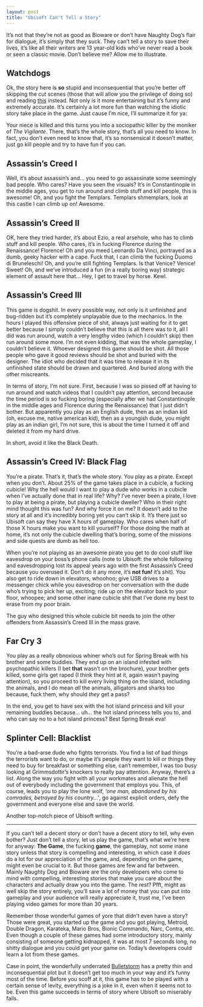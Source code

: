 ```yaml
---
layout: post
title: "Ubisoft Can't Tell a Story"
---
```


It’s not that they’re not as good as Bioware or don’t have Naughty Dog’s flair for dialogue, it’s simply that they suck. They can’t tell a story to save their lives, it’s like all their writers are 13 year-old kids who’ve never read a book or seen a classic movie. Don’t believe me? Allow me to illustrate.

## Watchdogs
Ok, the story here is **so** stupid and inconsequential that you’re better off skipping the cut scenes (those that will allow you the privilege of doing so) and reading [this](http://playthroughline.com/scripts/watch_dogs/) instead. Not only is it more entertaining but it’s funny and extremely accurate. It’s certainly a lot more fun than watching the idiotic story take place in the game. Just cause I’m nice, I’ll summarize it for ya:

Your niece is killed and this turns you into a sociopathic killer by the moniker of *The Vigilante*. There, that’s the whole story, that’s all you need to know. In fact, you don’t even need to know that, it’s so nonsensical it doesn’t matter, just go kill people and try to have fun if you can.

## Assassin’s Creed I
Well, it’s about assassin’s and… you need to go assassinate some seemingly bad people.
Who cares? Have you seen the visuals? It’s in Constantinople in the middle ages, you get to run around and climb stuff and kill people, this is awesome!
Oh, and you fight the Templars.
Templars shmemplars, look at this castle I can climb up on! Awesome.

## Assassin’s Creed II
OK, here they tried harder, it’s about Ezio, a real arsehole, who has to climb stuff and kill people.
Who cares, it’s in fucking Florence during the Renaissance! Florence!
Oh and you meed Leonardo Da Vinci, portrayed as a dumb, geeky hacker with a cape.
Fuck that, I can climb the fucking Duomo di Bruneleschi!
Oh, and you’re still fighting Templars.
Is that Venice? Venice! Sweet!
Oh, and we’ve introduced a fun (in a really boring way) strategic element of assault here that…
Hey, I get to travel by horse. Kewl.

## Assassin’s Creed III
This game is dogshit. In every possible way, not only is it unfinished and bug-ridden but it’s completely unplayable due to the mechanics. In the hours I played this offensive piece of shit, always just waiting for it to get better because I simply couldn’t believe that this is all there was to it, all I did was run around, watch a very lengthy video (which I couldn’t skip) then run around some more. I’m not even kidding, that was the whole gameplay, I couldn’t believe it. Whoever designed this game should be shot. All those people who gave it good reviews should be shot and buried with the designer. The idiot who decided that it was time to release it in its unfinished state should be drawn and quartered. And buried along with the other miscreants.

In terms of story, I’m not sure. First, because I was so pissed off at having to run around and watch videos that I couldn’t pay attention, second because the time period is so fucking boring (especially after we had Constantinople in the middle ages and Florence during the Renaissance) that I just didn’t bother. But apparently you play as an English dude, then as an indian kid (oh, excuse me, native american kid), then as a youngish dude, you might play as an indian girl, I’m not sure, this is about the time I turned it off and deleted it from my hard drive.

In short, avoid it like the Black Death.

## Assassin’s Creed IV: Black Flag
You’re a pirate. That’s it, that’s the whole story. You play as a pirate. Except when you don’t. About 25% of the game takes place in a cubicle, a fucking cubicle! Why the hell would I want to play a dude who works in a cubicle when I’ve actually done that in real life? Why? I’ve never been a pirate, I love to play at being a pirate, but playing a cubicle dweller? Who in their right mind thought this was fun? And why force it on me? It doesn’t add to the story at all and it’s incredibly boring yet you can’t skip it. It’s there just so Ubisoft can say they have X hours of gameplay. Who cares when half of those X hours make you want to kill yourself? For those doing the math at home, it’s not only the cubicle dwelling that’s boring, some of the missions and side quests are dumb as hell too.

When you’re not playing as an awesome pirate you get to do cool stuff like eavesdrop on your boss’s phone calls (note to Ubisoft: the whole following and eavesdropping lost its appeal years ago with the first Assassin’s Creed because you overused it. Don’t do it any more, it’s **not fun!** it’s shit). You also get to ride down in elevators, whoohoo; give USB drives to a messenger chick while you eavesdrop on her conversation with the dude who’s trying to pick her up, exciting; ride up on the elevator back to your floor, whoopee; and some other inane cubicle shit that I’ve done my best to erase from my poor brain.

The guy who designed this whole cubicle bit needs to join the other offenders from Assassin’s Creed III in the mass grave.

## Far Cry 3
You play as a really obnoxious whiner who’s out for Spring Break with his brother and some buddies. They end up on an island infested with psychopathic killers (I bet **that** wasn’t on the brochure), your brother gets killed, some girls get raped (I think they hint at it, again wasn’t paying attention), so you proceed to kill every living thing on the island, including the animals, and I do mean *all* the animals, alligators and sharks too because, fuck them, why should *they* get a pass?

In the end, you get to have sex with the hot island princess and kill your remaining buddies because… uh… the hot island princess tells you to, and who can say no to a hot island princess?
Best Spring Break eva!

## Splinter Cell: Blacklist
You’re a bad-arse dude who fights terrorists. You find a list of bad things the terrorists want to do, or maybe it’s people they want to kill or things they need to buy for breakfast or something else, can’t remember, I was too busy looking at Grimmsdottir’s knockers to really pay attention. Anyway, there’s a list. Along the way you fight with all your workmates and alienate the hell out of everybody including the government that employs you. This, of course, leads you to play the lone wolf, *‘one man, abandoned by his comrades, betrayed by his country…’*, go against explicit orders, defy the government and everyone else and save the world.

Another top-notch piece of Ubisoft writing.

---

If you can’t tell a decent story or don’t have a decent story to tell, why even bother? Just don’t tell a story, let us play the game, that’s what we’re here for anyway: **The Game**, the fucking **game**, the gameplay, not some inane story unless that story is compelling and interesting, in which case it *does* do a lot for our appreciation of the game, and, depending on the game, might even be crucial to it. But those games are few and far between. Mainly Naughty Dog and Bioware are the only developers who come to mind with compelling, interesting stories that make you care about the characters and actually draw you into the game. The rest? Pfft, might as well skip the story entirely, you’ll save a lot of money that you can put into gameplay and your audience will really appreciate it, trust me, I’ve been playing video games for more than 30 years.

Remember those wonderful games of yore that didn’t even have a story? Those were great, you started up the game and you got playing, Metroid, Double Dragon, Karateka, Mario Bros, Bionic Commando, Narc, Contra, etc. Even though a couple of these games had some introductory story, mainly consisting of someone getting kidnapped, it was at most 7 seconds long, no shitty dialogue and you could get your game on. Today’s developers could learn a lot from these games.

Case in point, the wonderfully underrated [Bulletstorm](https://doghouse.bruji.com/game/5300) has a pretty thin and inconsequential plot but it doesn’t get too much in your way and it’s funny most of the time. Before you scoff at it, this game has to be played with a certain sense of levity, everything is a joke in it, even when it seems not to be. Even this game succeeds in terms of story where Ubisoft so miserably fails.
